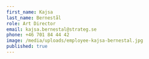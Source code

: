 ```yaml
---
first_name: Kajsa
last_name: Bernestål
role: Art Director
email: kajsa.bernestal@strateg.se
phone: +46 701 84 44 42
image: /media/uploads/employee-kajsa-bernestal.jpg
published: true
---
```

